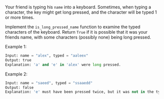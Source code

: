 Your friend is typing his `name` into a keyboard. Sometimes, when typing a character, the key might get long pressed, and the character will be typed 1 or more times.

Implement the `is_long_pressed_name` function to examine the typed characters of the keyboard. Return `True` if it is possible that it was your friends name, with some characters (possibly none) being long pressed.

 

Example 1:
```python
Input: name = "alex", typed = "aaleex"
Output: true
Explanation: 'a' and 'e' in 'alex' were long pressed.
```

Example 2:
```python
Input: name = "saeed", typed = "ssaaedd"
Output: false
Explanation: 'e' must have been pressed twice, but it was not in the typed output.
```
